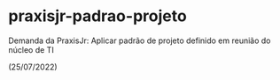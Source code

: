 # praxisjr-padrao-projeto

Demanda da PraxisJr: Aplicar padrão de projeto definido em reunião do núcleo de TI

(25/07/2022)
